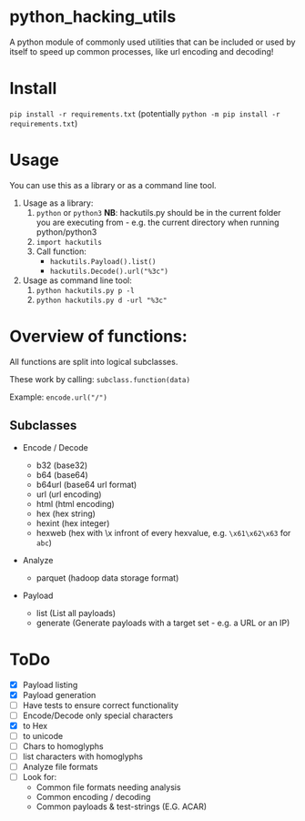 # python_hacking_utils
A python module of commonly used utilities that can be included or used by itself to speed up common processes, like url encoding and decoding!


# Install
`pip install -r requirements.txt` (potentially `python -m pip install -r requirements.txt`)

# Usage
You can use this as a library or as a command line tool.
1. Usage as a library:
    1. `python` or `python3` **NB**: hackutils.py should be in the current folder you are executing from - e.g. the current directory when running python/python3 
    2. `import hackutils`
    3. Call function:
        * `hackutils.Payload().list()`
        * `hackutils.Decode().url("%3c")`
2. Usage as command line tool:
    1. `python hackutils.py p -l` 
    2. `python hackutils.py d -url "%3c"`

# Overview of functions:
All functions are split into logical subclasses.

These work by calling: `subclass.function(data)`

Example: `encode.url("/")`

## Subclasses
* Encode / Decode
    * b32 (base32)
    * b64 (base64)
    * b64url (base64 url format)
    * url (url encoding)
    * html (html encoding)
    * hex (hex string)
    * hexint (hex integer)
    * hexweb (hex with \x infront of every hexvalue, e.g. `\x61\x62\x63` for `abc`)

* Analyze
    * parquet (hadoop data storage format)

* Payload
    * list  (List all payloads)
    * generate (Generate payloads with a target set - e.g. a URL or an IP)

# ToDo
- [X] Payload listing
- [X] Payload generation
- [ ] Have tests to ensure correct functionality
- [ ] Encode/Decode only special characters
- [X] to Hex
- [ ] to unicode
- [ ] Chars to homoglyphs
- [ ] list characters with homoglyphs
- [ ] Analyze file formats
- [ ] Look for:
    * Common file formats needing analysis
    * Common encoding / decoding
    * Common payloads & test-strings (E.G. ACAR)